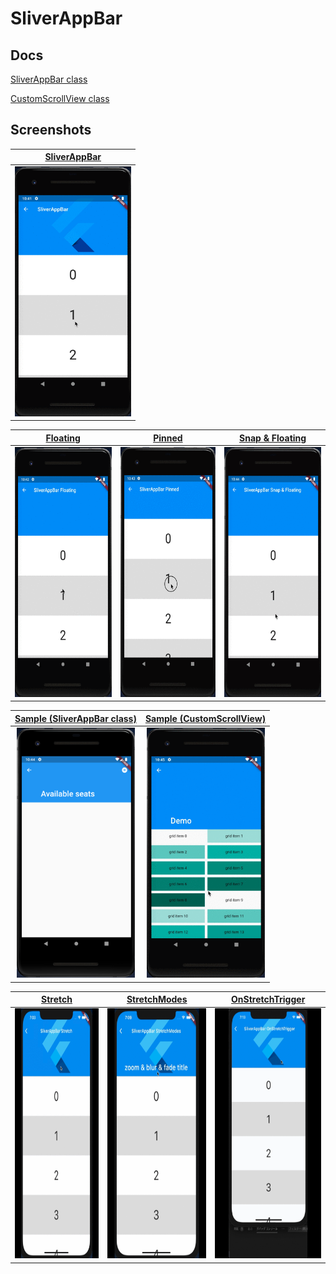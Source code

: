 # SliverAppBar

## Docs

[SliverAppBar class](https://api.flutter.dev/flutter/material/SliverAppBar-class.html)

[CustomScrollView class](https://api.flutter.dev/flutter/widgets/CustomScrollView-class.html)

## Screenshots

|[SliverAppBar](lib/pages/sliver_app_bar.dart)|
|:-:|
|<img src="./screenshots/gif/SliverAppBar.gif" height="400" alt="Screenshot"/>|


|[Floating](lib/pages/sliver_app_bar_floating.dart)|[Pinned](lib/pages/sliver_app_bar_pinned.dart)|[Snap & Floating](lib/pages/sliver_app_bar_snap.dart)|
|:-:|:-:|:-:|
|<img src="./screenshots/gif/Floating.gif" height="400" alt="Screenshot"/>|<img src="./screenshots/gif/Pinned.gif" height="400" alt="Screenshot"/>|<img src="./screenshots/gif/Snap_Floating.gif" height="400" alt="Screenshot"/>|

|[Sample (SliverAppBar class)](lib/pages/sliver_app_bar_class_sample1.dart)|[Sample (CustomScrollView)](lib/pages/custom_scroll_view_class_sample1.dart)|
|:-:|:-:|
|<img src="./screenshots/Sample1.png" height="400" alt="Screenshot"/>|<img src="./screenshots/gif/Sample2.gif" height="400" alt="Screenshot"/>|

|[Stretch](lib/pages/sliver_app_bar_stretch.dart)|[StretchModes](lib/pages/sliver_app_bar_stretch_modes.dart)|[OnStretchTrigger](lib/pages/sliver_app_bar_on_stretch_trigger.dart)|
|:-:|:-:|:-:|
|<img src="./screenshots/gif/Stretch.gif" height="400" alt="Screenshot"/>|<img src="./screenshots/gif/StretchModes.gif" height="400" alt="Screenshot"/>|<img src="./screenshots/gif/OnStretchTrigger.gif" height="400" alt="Screenshot"/>|